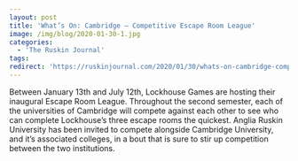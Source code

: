 ```yaml
---
layout: post
title: 'What’s On: Cambridge – Competitive Escape Room League'
image: /img/blog/2020-01-30-1.jpg
categories: 
  - 'The Ruskin Journal'
tags:
redirect: 'https://ruskinjournal.com/2020/01/30/whats-on-cambridge-competitive-escape-room-league/'
---
```


Between January 13th and July 12th, Lockhouse Games are hosting their inaugural Escape Room League. Throughout the second semester, each of the universities of Cambridge will compete against each other to see who can complete Lockhouse’s three escape rooms the quickest. Anglia Ruskin University has been invited to compete alongside Cambridge University, and it’s associated colleges, in a bout that is sure to stir up competition between the two institutions.
